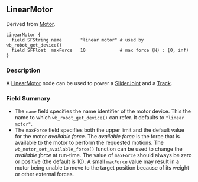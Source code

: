 ## LinearMotor

Derived from [Motor](motor.md#motor).

```
LinearMotor {
  field SFString name       "linear motor" # used by wb_robot_get_device()
  field SFFloat  maxForce   10             # max force (N) : [0, inf)
}
```

### Description

A [LinearMotor](#linearmotor) node can be used to power a
[SliderJoint](sliderjoint.md#sliderjoint) and a [Track](track.md#track).

### Field Summary

- The `name` field specifies the name identifier of the motor device. This the
name to which `wb_robot_get_device()` can refer. It defaults to `"linear
motor"`.
- The `maxForce` field specifies both the upper limit and the default value for
the motor *available force*. The *available force* is the force that is
available to the motor to perform the requested motions. The
`wb_motor_set_available_force()` function can be used to change the *available
force* at run-time. The value of `maxForce` should always be zero or positive
(the default is 10). A small `maxForce` value may result in a motor being unable
to move to the target position because of its weight or other external forces.

